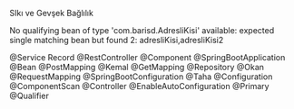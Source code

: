 
SIkı ve Gevşek Bağlılık

No qualifying bean of type 'com.barisd.AdresliKisi' available: expected single matching bean but found 2: adresliKisi,adresliKisi2


@Service
Record
@RestController
@Component
@SpringBootApplication
@Bean
@PostMapping
@Kemal
@GetMapping
@Repository
@Okan
@RequestMapping
@SpringBootConfiguration
@Taha
@Configuration
@ComponentScan
@Controller
@EnableAutoConfiguration
@Primary
@Qualifier


